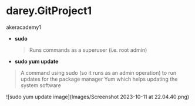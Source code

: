 # darey.GitProject1
akeracademy1

- **sudo**
  > Runs commands as a superuser (i.e. root admin)

- **sudo yum update**
> A command using sudo (so it runs as an admin operation) to run updates for the package manager Yum which helps updating the system software

![sudo yum update image](Images/Screenshot 2023-10-11 at 22.04.40.png)


